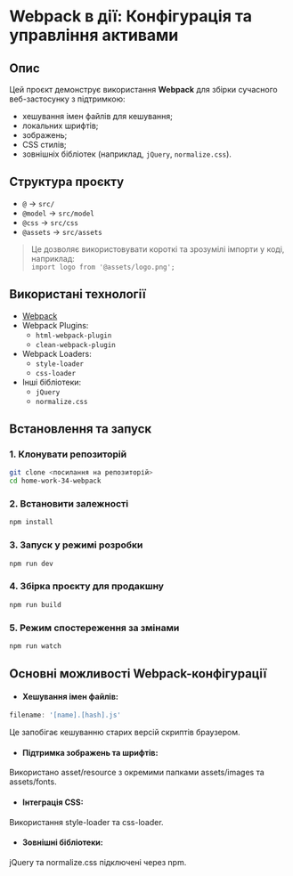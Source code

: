 # Webpack в дії: Конфігурація та управління активами

## Опис

Цей проєкт демонструє використання **Webpack** для збірки сучасного веб-застосунку з підтримкою:

- хешування імен файлів для кешування;
- локальних шрифтів;
- зображень;
- CSS стилів;
- зовнішніх бібліотек (наприклад, `jQuery`, `normalize.css`).

## Структура проєкту

- `@` → `src/`
- `@model` → `src/model`
- `@css` → `src/css`
- `@assets` → `src/assets`

> Це дозволяє використовувати короткі та зрозумілі імпорти у коді, наприклад:  
> `import logo from '@assets/logo.png';`

## Використані технології

- [Webpack](https://webpack.js.org/)
- Webpack Plugins:
  - `html-webpack-plugin`
  - `clean-webpack-plugin`
- Webpack Loaders:
  - `style-loader`
  - `css-loader`
- Інші бібліотеки:
  - `jQuery`
  - `normalize.css`

## Встановлення та запуск

### 1. Клонувати репозиторій
```bash
git clone <посилання на репозиторій>
cd home-work-34-webpack
```
### 2. Встановити залежності
```bash
npm install
```

### 3. Запуск у режимі розробки
```bash
npm run dev
```
### 4. Збірка проєкту для продакшну
```bash
npm run build
```

### 5. Режим спостереження за змінами
```bash
npm run watch
```

## Основні можливості Webpack-конфігурації
- #### Хешування імен файлів:

```js
filename: '[name].[hash].js'
```
Це запобігає кешуванню старих версій скриптів браузером.

- #### Підтримка зображень та шрифтів:
Використано asset/resource з окремими папками assets/images та assets/fonts.

- #### Інтеграція CSS:
Використання style-loader та css-loader.

- #### Зовнішні бібліотеки:
jQuery та normalize.css підключені через npm.